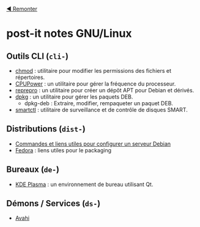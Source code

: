 [:arrow_backward: Remonter](..)

# post-it notes GNU/Linux

## Outils CLI (`cli-`)

* [chmod](cli-chmod.md) : utilitaire pour modifier les permissions des fichiers et répertoires.
* [CPUPower](cli-cpupower.md) : un utilitaire pour gérer la fréquence du processeur.
* [reprepro](cli-reprepro.md) : un utilitaire pour créer un dépôt APT pour Debian et dérivés.
* [dpkg](cli-dpkg.md) : un utilitaire pour gérer les paquets DEB.
  * dpkg-deb : Extraire, modifier, rempaqueter un paquet DEB.
* [smartctl](cli-smartctl.md) : utilitaire de surveillance et de contrôle de disques SMART.

## Distributions (`dist-`)

* [Commandes et liens utiles pour configurer un serveur Debian](dist-debian.md)
* [Fedora](dist-fedora.md) : liens utiles pour le packaging
## Bureaux (`de-`)

* [KDE Plasma](de-kde.md) : un environnement de bureau utilisant Qt.

## Démons / Services (`ds-`)

* [Avahi](ds-avahi-daemon.md)
